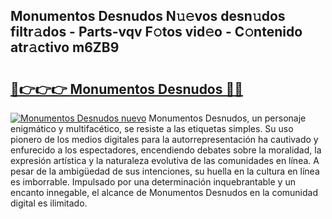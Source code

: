 ## Monumentos Desnudos N𝚞𝚎vos desn𝚞dos filtr𝚊dos - Parts-vqv F𝚘tos vid𝚎o - C𝚘ntenido atr𝚊ctivo m6ZB9

# <h2><a href="http://mb47v0n.tromn.icu/?c=Monumentos+Desnudos">🔗👉👉👉 Monumentos Desnudos 🔗🔗</a></h2>

[![Monumentos Desnudos nuevo](https://i.imgur.com/pEAQMta.gif)](http://mb47v0n.tromn.icu/?c=Monumentos+Desnudos)
Monumentos Desnudos, un personaje enigmático y multifacético, se resiste a las etiquetas simples. Su uso pionero de los medios digitales para la autorrepresentación ha cautivado y enfurecido a los espectadores, encendiendo debates sobre la moralidad, la expresión artística y la naturaleza evolutiva de las comunidades en línea. A pesar de la ambigüedad de sus intenciones, su huella en la cultura en línea es imborrable. Impulsado por una determinación inquebrantable y un encanto innegable, el alcance de Monumentos Desnudos en la comunidad digital es ilimitado.
